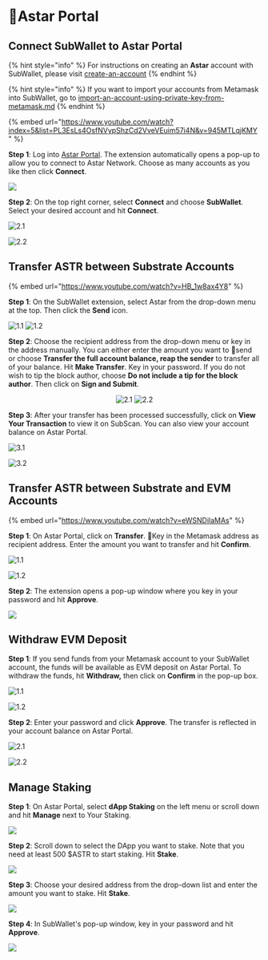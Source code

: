 # Astar Portal

## Connect SubWallet to Astar Portal

{% hint style="info" %}
For instructions on creating an **Astar** account with SubWallet, please visit [create-an-account](../extension-user-guide/create-an-account/ "mention")&#x20;
{% endhint %}

{% hint style="info" %}
If you want to import your accounts from Metamask into SubWallet, go to [import-an-account-using-private-key-from-metamask.md](../extension-user-guide/import-and-restore-an-account/import-an-account-using-private-key-from-metamask.md "mention")
{% endhint %}

{% embed url="https://www.youtube.com/watch?index=5&list=PL3EsLs4OsfNVypShzCd2VveVEuim57i4N&v=945MTLqjKMY" %}

**Step 1**: Log into [Astar Portal](https://portal.astar.network/#/assets). The extension automatically opens a pop-up to allow you to connect to Astar Network. Choose as many accounts as you like then click **Connect**.

![](<../.gitbook/assets/Screen Shot 2022-04-22 at 14.28.13.png>)

**Step 2**: On the top right corner, select **Connect** and choose **SubWallet**. Select your desired account and hit **Connect**.

![2.1](../.gitbook/assets/astar1.png)

![2.2](<../.gitbook/assets/Screen Shot 2022-04-22 at 14.35.30.png>)

## Transfer ASTR between Substrate Accounts

{% embed url="https://www.youtube.com/watch?v=HB_1w8ax4Y8" %}

**Step 1**: On the SubWallet extension, select Astar from the drop-down menu at the top. Then click the **Send** icon.&#x20;

![1.1](../.gitbook/assets/astar2.png) ![1.2](../.gitbook/assets/astar3.png)

**Step 2**: Choose the recipient address from the drop-down menu or key in the address manually. You can either enter the amount you want to send or choose **Transfer the full account balance, reap the sender** to transfer all of your balance. Hit **Make Transfer**. Key in your password. If you do not wish to tip the block author, choose **Do not include a tip for the block author**. Then click on **Sign and Submit**.

<div align="center">

<img src="../.gitbook/assets/Screen Shot 2022-04-22 at 14.47.44.png" alt="2.1">

 

<img src="../.gitbook/assets/Screen Shot 2022-04-22 at 14.48.02 (1).png" alt="2.2">

</div>

**Step 3**: After your transfer has been processed successfully, click on **View Your Transaction** to view it on SubScan. You can also view your account balance on Astar Portal.

![3.1](<../.gitbook/assets/Screen Shot 2022-04-22 at 15.02.50.png>)

![3.2](../.gitbook/assets/astar4.png)

## Transfer ASTR between Substrate and EVM Accounts&#x20;

{% embed url="https://www.youtube.com/watch?v=eWSNDilaMAs" %}

**Step 1**: On Astar Portal, click on **Transfer**. Key in the Metamask address as recipient address. Enter the amount you want to transfer and hit **Confirm**.&#x20;

![1.1](../.gitbook/assets/astar5.png)

![1.2](<../.gitbook/assets/Screen Shot 2022-04-22 at 15.45.22.png>)

**Step 2**: The extension opens a pop-up window where you key in your password and hit **Approve**.&#x20;

![](<../.gitbook/assets/Screen Shot 2022-04-22 at 15.16.06.png>)

## Withdraw EVM Deposit

**Step 1**: If you send funds from your Metamask account to your SubWallet account, the funds will be available as EVM deposit on Astar Portal. To withdraw the funds, hit **Withdraw,** then click on **Confirm** in the pop-up box.&#x20;

![1.1](../.gitbook/assets/astar7.png)

![1.2](<../.gitbook/assets/Screen Shot 2022-04-22 at 15.51.14.png>)

**Step 2**: Enter your password and click **Approve**. The transfer is reflected in your account balance on Astar Portal.&#x20;

![2.1](<../.gitbook/assets/Screen Shot 2022-04-22 at 15.53.26.png>)

![2.2](../.gitbook/assets/astar8.png)

## Manage Staking

**Step 1**: On Astar Portal, select **dApp Staking** on the left menu or scroll down and hit **Manage** next to Your Staking.

![](<../.gitbook/assets/Screen Shot 2022-05-10 at 11.26.41.png>)

**Step 2**: Scroll down to select the DApp you want to stake. Note that you need at least 500 $ASTR to start staking. Hit **Stake**.&#x20;

![](<../.gitbook/assets/Screen Shot 2022-05-10 at 11.38.45.png>)

**Step 3**: Choose your desired address from the drop-down list and enter the amount you want to stake. Hit **Stake**.&#x20;

![](<../.gitbook/assets/Screen Shot 2022-05-10 at 11.39.41.png>)

**Step 4**: In SubWallet's pop-up window, key in your password and hit **Approve**.

![](<../.gitbook/assets/Screen Shot 2022-05-10 at 11.43.21.png>)

